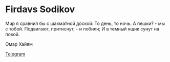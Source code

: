 # Firdavs Sodikov

Мир я сравнил бы с шахматной доской: 
То день, то ночь. А пешки? - мы с тобой. 
Подвигают, притиснут, - и побили; 
И в темный ящик сунут на покой.

Омар Хайям

[Telegram](https://feedod.t.me)